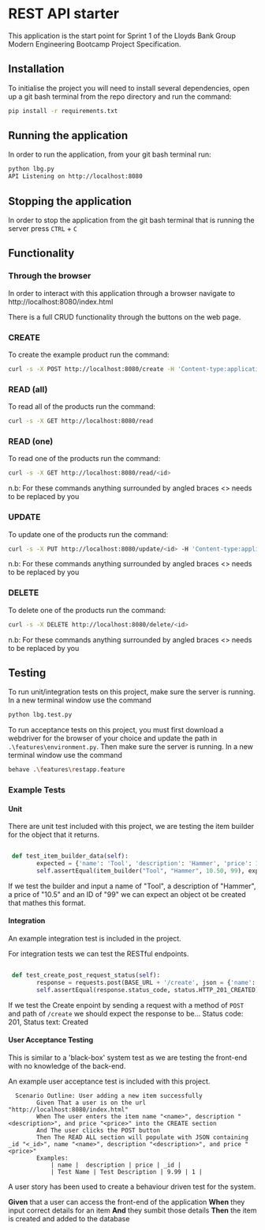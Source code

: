 # REST API starter

This application is the start point for Sprint 1 of the Lloyds Bank Group Modern Engineering Bootcamp Project Specification.

## Installation

To initialise the project you will need to install several dependencies, open up a git bash terminal from the repo directory and run the command:

~~~ bash
pip install -r requirements.txt
~~~

## Running the application

In order to run the application, from your git bash terminal run:

~~~ bash
python lbg.py
API Listening on http://localhost:8080
~~~

## Stopping the application

In order to stop the application from the git bash terminal that is running the server press ``CTRL`` + ``C``

## Functionality

### Through the browser

In order to interact with this application through a browser navigate to http://localhost:8080/index.html

There is a full CRUD functionality through the buttons on the web page.

### CREATE

To create the example product run the command:

~~~ bash
curl -s -X POST http://localhost:8080/create -H 'Content-type:application/json' -d '{"name":"example product", "description":"this is an example", "price":9.99}'
~~~

### READ (all)

To read all of the products run the command:

~~~ bash
curl -s -X GET http://localhost:8080/read
~~~

### READ (one)

To read one of the products run the command:

~~~ bash
curl -s -X GET http://localhost:8080/read/<id>
~~~

n.b: For these commands anything surrounded by angled braces <> needs to be replaced by you

### UPDATE

To update one of the products run the command:

~~~ bash
curl -s -X PUT http://localhost:8080/update/<id> -H 'Content-type:application/json'  -d '{"name":"updated product", "description":"its brand new", "price":99.99}'
~~~

n.b: For these commands anything surrounded by angled braces <> needs to be replaced by you

### DELETE

To delete one of the products run the command:

~~~ bash
curl -s -X DELETE http://localhost:8080/delete/<id>
~~~

n.b: For these commands anything surrounded by angled braces <> needs to be replaced by you

## Testing

To run unit/integration tests on this project, make sure the server is running.
In a new terminal window use the command

~~~ bash
python lbg.test.py
~~~

To run acceptance tests on this project, you must first download a webdriver for the browser of your choice and update the path in `.\features\environment.py`. Then make sure the server is running.
In a new terminal window use the command

~~~ bash
behave .\features\restapp.feature
~~~

### Example Tests

#### Unit 

There are unit test included with this project, we are testing the item builder for the object that
it returns.

``` python

 def test_item_builder_data(self):
        expected = {'name': 'Tool', 'description': 'Hammer', 'price': 10.5, '_id': 99}
        self.assertEqual(item_builder("Tool", "Hammer", 10.50, 99), expected)

```
If we test the builder and input a name of "Tool", a description of "Hammer", a price of "10.5" and an ID
of "99" we can expect an object ot be created that mathes this format.

#### Integration 

An example integration test is included in the project.

For integration tests we can test the RESTful endpoints.

``` Python

 def test_create_post_request_status(self):
        response = requests.post(BASE_URL + '/create', json = {'name': 'Tool', 'description': 'Hammer', 'price': 10.5})
        self.assertEqual(response.status_code, status.HTTP_201_CREATED)
```
If we test the Create enpoint by sending a request with a method of `POST` and path of `/create` we should expect the response to be...
Status code: 201, Status text: Created 

#### User Acceptance Testing

This is similar to a 'black-box' system test as we are testing the front-end with no knowledge of the back-end.

An example user acceptance test is included with this project.

``` gherkin
  Scenario Outline: User adding a new item successfully
        Given That a user is on the url "http://localhost:8080/index.html"
        When The user enters the item name "<name>", description "<description>", and price "<price>" into the CREATE section
        And The user clicks the POST button
        Then The READ ALL section will populate with JSON containing _id "<_id>", name "<name>", description "<description>", and price "<price>"
        Examples:
            | name |  description | price | _id |
            | Test Name | Test Description | 9.99 | 1 |

```

A user story has been used to create a behaviour driven test for the system. 

**Given** that a user can access the front-end of the application 
**When** they input correct details for an item 
**And** they sumbit those details
**Then** the item is created and added to the database
